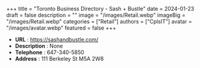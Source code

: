+++
title = "Toronto Business Directory - Sash + Bustle"
date = 2024-01-23
draft = false
description = ""
image = "/images/Retail.webp"
imageBig = "/images/Retail.webp"
categories = ["Retail"]
authors = ["CplsIT"]
avatar = "/images/avatar.webp"
featured = false
+++


* **URL** :  https://sashandbustle.com/
* **Description** : None
* **Telephone** : 647-340-5850
* **Address** : 111 Berkeley St M5A 2W8